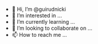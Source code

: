 - 👋 Hi, I’m @guirudnicki
- 👀 I’m interested in ...
- 🌱 I’m currently learning ...
- 💞️ I’m looking to collaborate on ...
- 📫 How to reach me ...

<!---
guirudnicki/guirudnicki is a ✨ special ✨ repository because its `README.md` (this file) appears on your GitHub profile.
You can click the Preview link to take a look at your changes.
--->
